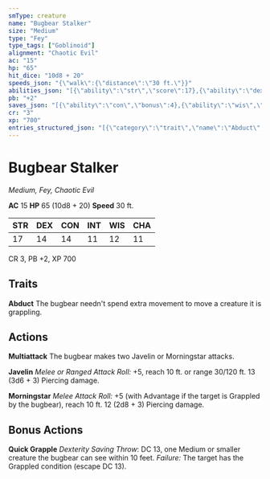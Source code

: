 ```yaml
---
smType: creature
name: "Bugbear Stalker"
size: "Medium"
type: "Fey"
type_tags: ["Goblinoid"]
alignment: "Chaotic Evil"
ac: "15"
hp: "65"
hit_dice: "10d8 + 20"
speeds_json: "{\"walk\":{\"distance\":\"30 ft.\"}}"
abilities_json: "[{\"ability\":\"str\",\"score\":17},{\"ability\":\"dex\",\"score\":14},{\"ability\":\"con\",\"score\":14},{\"ability\":\"int\",\"score\":11},{\"ability\":\"wis\",\"score\":12},{\"ability\":\"cha\",\"score\":11}]"
pb: "+2"
saves_json: "[{\"ability\":\"con\",\"bonus\":4},{\"ability\":\"wis\",\"bonus\":3}]"
cr: "3"
xp: "700"
entries_structured_json: "[{\"category\":\"trait\",\"name\":\"Abduct\",\"text\":\"The bugbear needn't spend extra movement to move a creature it is grappling.\"},{\"category\":\"action\",\"name\":\"Multiattack\",\"text\":\"The bugbear makes two Javelin or Morningstar attacks.\"},{\"category\":\"action\",\"name\":\"Javelin\",\"text\":\"*Melee or Ranged Attack Roll:* +5, reach 10 ft. or range 30/120 ft. 13 (3d6 + 3) Piercing damage.\"},{\"category\":\"action\",\"name\":\"Morningstar\",\"text\":\"*Melee Attack Roll:* +5 (with Advantage if the target is Grappled by the bugbear), reach 10 ft. 12 (2d8 + 3) Piercing damage.\"},{\"category\":\"bonus\",\"name\":\"Quick Grapple\",\"text\":\"*Dexterity Saving Throw*: DC 13, one Medium or smaller creature the bugbear can see within 10 feet. *Failure:*  The target has the Grappled condition (escape DC 13).\"}]"
---
```


# Bugbear Stalker
*Medium, Fey, Chaotic Evil*

**AC** 15
**HP** 65 (10d8 + 20)
**Speed** 30 ft.

| STR | DEX | CON | INT | WIS | CHA |
| --- | --- | --- | --- | --- | --- |
| 17 | 14 | 14 | 11 | 12 | 11 |

CR 3, PB +2, XP 700

## Traits

**Abduct**
The bugbear needn't spend extra movement to move a creature it is grappling.

## Actions

**Multiattack**
The bugbear makes two Javelin or Morningstar attacks.

**Javelin**
*Melee or Ranged Attack Roll:* +5, reach 10 ft. or range 30/120 ft. 13 (3d6 + 3) Piercing damage.

**Morningstar**
*Melee Attack Roll:* +5 (with Advantage if the target is Grappled by the bugbear), reach 10 ft. 12 (2d8 + 3) Piercing damage.

## Bonus Actions

**Quick Grapple**
*Dexterity Saving Throw*: DC 13, one Medium or smaller creature the bugbear can see within 10 feet. *Failure:*  The target has the Grappled condition (escape DC 13).
